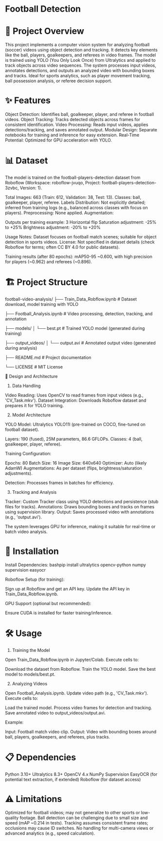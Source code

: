 # Football Detection

# 📖 Project Overview
This project implements a computer vision system for analyzing football (soccer) videos using object detection and tracking. It detects key elements like the ball, players, goalkeepers, and referees in video frames. The model is trained using YOLO (You Only Look Once) from Ultralytics and applied to track objects across video sequences. The system processes input videos, annotates detections, and outputs an analyzed video with bounding boxes and tracks.
Ideal for sports analytics, such as player movement tracking, ball possession analysis, or referee decision support.

# ✨ Features

Object Detection: Identifies ball, goalkeeper, player, and referee in football videos.
Object Tracking: Tracks detected objects across frames for consistent identification.
Video Processing: Reads input videos, applies detections/tracking, and saves annotated output.
Modular Design: Separate notebooks for training and inference for easy extension.
Real-Time Potential: Optimized for GPU acceleration with YOLO.


# 📊 Dataset
The model is trained on the football-players-detection dataset from Roboflow (Workspace: roboflow-jvuqo, Project: football-players-detection-3zvbc, Version: 1).

Total Images: 663 (Train: 612, Validation: 38, Test: 13).
Classes: ball, goalkeeper, player, referee.
Labels Distribution: Not explicitly detailed; inferred from training logs (e.g., balanced across classes with focus on players).
Preprocessing: None applied.
Augmentation:

Outputs per training example: 3
Horizontal flip
Saturation adjustment: -25% to +25%
Brightness adjustment: -20% to +20%


Usage Notes: Dataset focuses on football match scenes; suitable for object detection in sports videos.
License: Not specified in dataset details (check Roboflow for terms; often CC BY 4.0 for public datasets).

Training results (after 80 epochs): mAP50-95 ~0.600, with high precision for players (~0.962) and referees (~0.896).

# 🏗️ Project Structure

football-video-analysis/
├── Train_Data_Robflow.ipynb     # Dataset download, model training with YOLO

├── Football_Analysis.ipynb      # Video processing, detection, tracking, and annotation

├── models/
│   └── best.pt                  # Trained YOLO model (generated during training)

├── output_videos/
│   └── output.avi               # Annotated output video (generated during analysis)

├── README.md                    # Project documentation

└── LICENSE                      # MIT License

🔧 Design and Architecture
1. Data Handling

Video Reading: Uses OpenCV to read frames from input videos (e.g., 'CV_Task.mkv').
Dataset Integration: Downloads Roboflow dataset and prepares it for YOLO training.

2. Model Architecture

YOLO Model: Ultralytics YOLO11l (pre-trained on COCO, fine-tuned on football dataset).

Layers: 190 (fused), 25M parameters, 86.6 GFLOPs.
Classes: 4 (ball, goalkeeper, player, referee).


Training Configuration:

Epochs: 80
Batch Size: 16
Image Size: 640x640
Optimizer: Auto (likely AdamW)
Augmentations: As per dataset (flips, brightness/saturation adjustments).


Detection: Processes frames in batches for efficiency.

3. Tracking and Analysis

Tracker: Custom Tracker class using YOLO detections and persistence (stub files for tracks).
Annotations: Draws bounding boxes and tracks on frames using supervision library.
Output: Saves processed video with annotations (e.g., 'output.avi').

The system leverages GPU for inference, making it suitable for real-time or batch video analysis.

# 🚀 Installation

Install Dependencies:
bashpip install ultralytics opencv-python numpy supervision easyocr

Roboflow Setup (for training):

Sign up at Roboflow and get an API key.
Update the API key in Train_Data_Robflow.ipynb.


GPU Support (optional but recommended):

Ensure CUDA is installed for faster training/inference.




# 🛠️ Usage
1. Training the Model

Open Train_Data_Robflow.ipynb in Jupyter/Colab.
Execute cells to:

Download the dataset from Roboflow.
Train the YOLO model.
Save the best model to models/best.pt.



2. Analyzing Videos

Open Football_Analysis.ipynb.
Update video path (e.g., 'CV_Task.mkv').
Execute cells to:

Load the trained model.
Process video frames for detection and tracking.
Save annotated video to output_videos/output.avi.



Example:

Input: Football match video clip.
Output: Video with bounding boxes around ball, players, goalkeepers, and referees, plus tracks.


# 📋 Dependencies

Python 3.10+
Ultralytics 8.3+
OpenCV 4.x
NumPy
Supervision
EasyOCR (for potential text extraction, if extended)
Roboflow (for dataset access)


# ⚠️ Limitations

Optimized for football videos; may not generalize to other sports or low-quality footage.
Ball detection can be challenging due to small size and speed (mAP ~0.214 in tests).
Tracking assumes consistent frame rates; occlusions may cause ID switches.
No handling for multi-camera views or advanced analytics (e.g., speed calculation).
